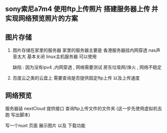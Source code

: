 ## sony索尼a7m4 使用ftp上传照片 搭建服务器上传 并实现网络预览照片的方案 


## 图片存储

1. 图片存储在家里的服务器 
    家里的服务器主要是 香港服务器挂内网穿透 
    nas声音太大 基本关闭 
    linux主机服务器 可以使用

    缺陷 : 因为没有ipv4 ,内网穿透 , 网络需要测试 房东垃圾网/烽火 , 网络不稳定 

2. 百度云之类的云盘上 
    需要查询是否提供固定ftp上传 以及上传速度 

## 网络预览 
    

 服务器装 nextCloud  提供接口 查询ftp上传文件的文件夹 (这一步先使用虚拟机去跑 写出脚本)


 写一个nuxt 页面 展示图片 以及 下载功能


